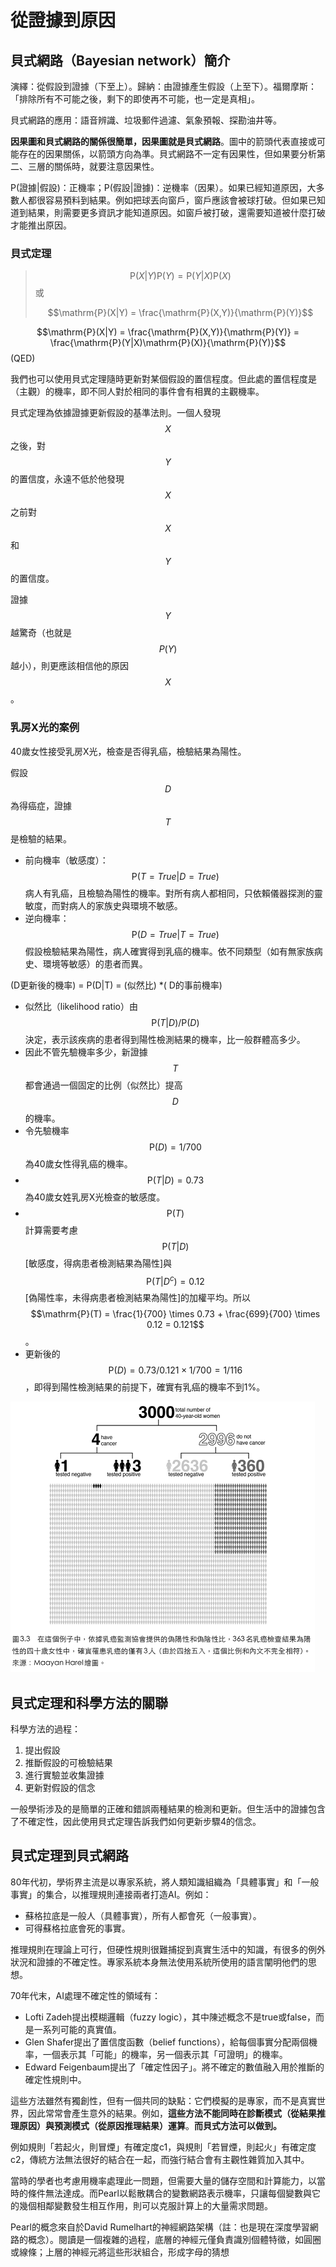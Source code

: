 # 從證據到原因

## 貝式網路（Bayesian network）簡介

演繹：從假設到證據（下至上）。歸納：由證據產生假設（上至下）。福爾摩斯：「排除所有不可能之後，剩下的即使再不可能，也一定是真相」。

貝式網路的應用：語音辨識、垃圾郵件過濾、氣象預報、探勘油井等。

**因果圖和貝式網路的關係很簡單，因果圖就是貝式網路**。圖中的箭頭代表直接或可能存在的因果關係，以箭頭方向為準。貝式網路不一定有因果性，但如果要分析第二、三層的關係時，就要注意因果性。

P\(證據\|假設\)：正機率；P\(假設\|證據\)：逆機率（因果）。如果已經知道原因，大多數人都很容易預料到結果。例如把球丟向窗戶，窗戶應該會被球打破。但如果已知道到結果，則需要更多資訊才能知道原因。如窗戶被打破，還需要知道被什麼打破才能推出原因。

### 貝式定理

> $$\mathrm{P}(X|Y)\mathrm{P}(Y) = \mathrm{P}(Y|X)\mathrm{P}(X)$$或
>
> $$\mathrm{P}(X|Y) = \frac{\mathrm{P}(X,Y)}{\mathrm{P}(Y)}$$

$$\mathrm{P}(X|Y) = \frac{\mathrm{P}(X,Y)}{\mathrm{P}(Y)} = \frac{\mathrm{P}(Y|X)\mathrm{P}(X)}{\mathrm{P}(Y)}$$\(QED\)

我們也可以使用貝式定理隨時更新對某個假設的置信程度。但此處的置信程度是（主觀）的機率，即不同人對於相同的事件會有相異的主觀機率。

貝式定理為依據證據更新假設的基準法則。一個人發現$$X$$之後，對$$Y$$的置信度，永遠不低於他發現$$X$$之前對$$X$$和$$Y$$的置信度。

證據$$Y$$越驚奇（也就是$$P(Y)$$越小），則更應該相信他的原因$$X$$。

### 乳房X光的案例

40歲女性接受乳房X光，檢查是否得乳癌，檢驗結果為陽性。

假設$$D$$為得癌症，證據$$T$$是檢驗的結果。

* 前向機率（敏感度）：$$\mathrm{P}(T=True|D=True)$$病人有乳癌，且檢驗為陽性的機率。對所有病人都相同，只依賴儀器探測的靈敏度，而對病人的家族史與環境不敏感。
* 逆向機率：$$\mathrm{P}(D=True|T=True)$$假設檢驗結果為陽性，病人確實得到乳癌的機率。依不同類型（如有無家族病史、環境等敏感）的患者而異。

\(D更新後的機率\) = P\(D\|T\) = \(似然比\) \*\( D的事前機率\)

* 似然比（likelihood ratio）由$$\mathrm{P}(T|D)/ \mathrm{P}(D)$$決定，表示該疾病的患者得到陽性檢測結果的機率，比一般群體高多少。
* 因此不管先驗機率多少，新證據$$T$$都會通過一個固定的比例（似然比）提高$$D$$的機率。
* 令先驗機率$$\mathrm{P}(D)=1/700$$為40歲女性得乳癌的機率。
* $$\mathrm{P}(T|D)=0.73$$為40歲女姓乳房X光檢查的敏感度。
* $$\mathrm{P}(T)$$計算需要考慮$$\mathrm{P}(T|D)$$\[敏感度，得病患者檢測結果為陽性\]與$$\mathrm{P}(T|D^c)=0.12$$\[偽陽性率，未得病患者檢測結果為陽性\]的加權平均。所以$$\mathrm{P}(T) = \frac{1}{700} \times 0.73 + \frac{699}{700} \times 0.12 = 0.121$$。
* 更新後的$$\mathrm{P}(D)  = 0.73/0.121 \times 1/700 = 1/116$$，即得到陽性檢測結果的前提下，確實有乳癌的機率不到1%。

![&#x507D;&#x967D;&#x6027;&#x6578;&#x91CF;&#x9AD8;&#xFF0C;&#x6240;&#x4EE5;&#x967D;&#x6027;&#x6AA2;&#x67E5;&#x5F97;&#x75C5;&#x6A5F;&#x7387;&#x4F4E;&#x3002;](../../.gitbook/assets/breast_cancer_test-min.png)

## 貝式定理和科學方法的關聯

科學方法的過程：

1. 提出假設
2. 推斷假設的可檢驗結果
3. 進行實驗並收集證據
4. 更新對假設的信念

一般學術涉及的是簡單的正確和錯誤兩種結果的檢測和更新。但生活中的證據包含了不確定性，因此使用貝式定理告訴我們如何更新步驟4的信念。

## 貝式定理到貝式網路

80年代初，學術界主流是以專家系統，將人類知識組織為「具體事實」和「一般事實」的集合，以推理規則連接兩者打造AI。例如：

* 蘇格拉底是一般人（具體事實），所有人都會死（一般事實）。
* 可得蘇格拉底會死的事實。

推理規則在理論上可行，但硬性規則很難捕捉到真實生活中的知識，有很多的例外狀況和證據的不確定性。專家系統本身無法使用系統所使用的語言闡明他們的思想。

70年代末，AI處理不確定性的領域有：

* Lofti Zadeh提出模糊邏輯（fuzzy logic），其中陳述概念不是true或false，而是一系列可能的真實值。
* Glen Shafer提出了置信度函數（belief functions），給每個事實分配兩個機率，一個表示其「可能」的機率，另一個表示其「可證明」的機率。
* Edward Feigenbaum提出了「確定性因子」。將不確定的數值融入用於推斷的確定性規則中。

這些方法雖然有獨創性，但有一個共同的缺點：它們模擬的是專家，而不是真實世界，因此常常會產生意外的結果。例如，**這些方法不能同時在診斷模式（從結果推理原因）與預測模式（從原因推理結果）運算**。**而貝式方法可以做到。**

例如規則「若起火，則冒煙」有確定度c1，與規則「若冒煙，則起火」有確定度c2，傳統方法無法很好的結合在一起，而強行結合會有主觀性雜質加入其中。

當時的學者也考慮用機率處理此一問題，但需要大量的儲存空間和計算能力，以當時的條件無法達成。而Pearl以鬆散耦合的變數網路表示機率，只讓每個變數與它的幾個相鄰變數發生相互作用，則可以克服計算上的大量需求問題。

Pearl的概念來自於David Rumelhart的神經網路架構（註：也是現在深度學習網路的概念）。閱讀是一個複雜的過程，底層的神經元僅負責識別個體特徵，如圓圈或線條；上層的神經元將這些形狀組合，形成字母的猜想



